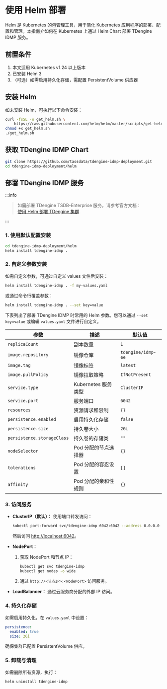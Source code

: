# 使用 Helm 部署

Helm 是 Kubernetes 的包管理工具，用于简化 Kubernetes 应用程序的部署、配置和管理。本指南介如何在 Kubernetes 上通过 Helm Chart 部署 TDengine IDMP 服务。

## 前置条件

1. 本文适用 Kubernetes v1.24 以上版本
1. 已安装 Helm 3
1. （可选）如需启用持久化存储，需配置 PersistentVolume 供应器

## 安装 Helm

如未安装 Helm，可执行以下命令安装：

```bash
curl -fsSL -o get_helm.sh \
    https://raw.githubusercontent.com/helm/helm/master/scripts/get-helm-3
chmod +x get_helm.sh
./get_helm.sh
```

## 获取 TDengine IDMP Chart

```bash
git clone https://github.com/taosdata/tdengine-idmp-deployment.git
cd tdengine-idmp-deployment/helm
```

## 部署 TDengine IDMP 服务

:::info

> 如需部署 TDengine TSDB-Enterprise 服务，请参考官方文档：  
> [使用 Helm 部署 TDengine 集群](https://docs.taosdata.com/operation/deployment/#%E4%BD%BF%E7%94%A8-helm-%E9%83%A8%E7%BD%B2-tdengine-%E9%9B%86%E7%BE%A4)

:::

### 1. 使用默认配置安装

```bash
cd tdengine-idmp-deployment/helm
helm install tdengine-idmp .
```

### 2. 自定义参数安装

如需自定义参数，可通过自定义 values 文件后安装：

```bash
helm install tdengine-idmp . -f my-values.yaml
```

或通过命令行覆盖参数：

```bash
helm install tdengine-idmp . --set key=value
```

下表列出了部署 TDengine IDMP 时常用的 Helm 参数。您可以通过 `--set key=value` 或编辑 `values.yaml` 文件进行自定义。

| 参数                      | 描述                                       | 默认值                  |
|--------------------------|-------------------------------------------|------------------------|
| `replicaCount`           | 副本数量                                   | `1`                    |
| `image.repository`       | 镜像仓库                                   | `tdengine/idmp-ee` |
| `image.tag`              | 镜像标签                                   | `latest`               |
| `image.pullPolicy`       | 镜像拉取策略                               | `IfNotPresent`         |
| `service.type`           | Kubernetes 服务类型                        | `ClusterIP`            |
| `service.port`           | 服务端口                                   | `6042`                 |
| `resources`              | 资源请求和限制                             | `{}`                   |
| `persistence.enabled`    | 启用持久化存储                             | `false`                |
| `persistence.size`       | 持久卷大小                                 | `2Gi`                  |
| `persistence.storageClass`| 持久卷的存储类                            | `""`                   |
| `nodeSelector`           | Pod 分配的节点选择器                       | `{}`                   |
| `tolerations`            | Pod 分配的容忍设置                         | `[]`                   |
| `affinity`               | Pod 分配的亲和性规则                       | `{}`                   |

### 3. 访问服务

- **ClusterIP（默认）：**
  使用端口转发访问：

  ```bash
  kubectl port-forward svc/tdengine-idmp 6042:6042 --address 0.0.0.0
  ```

  然后访问 [http://localhost:6042](http://localhost:6042)。

- **NodePort：**
  1. 获取 NodePort 和节点 IP：

     ```bash
     kubectl get svc tdengine-idmp
     kubectl get nodes -o wide
     ```

  2. 通过 `http://<节点IP>:<NodePort>` 访问服务。

- **LoadBalancer：**
  通过云服务商分配的外部 IP 访问。

### 4. 持久化存储

如需启用持久化，在 `values.yaml` 中设置：

```yaml
persistence:
  enabled: true
  size: 2Gi
```

确保集群已配置 PersistentVolume 供应。

### 5. 卸载与清理

如需删除所有资源，执行：

```bash
helm uninstall tdengine-idmp
```
